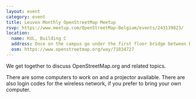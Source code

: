 ```yaml
---
layout: event
category: event
title: Leuven Monthly OpenStreetMap Meetup
rsvp: https://www.meetup.com/OpenStreetMap-Belgium/events/243139823/
location:
  name: KUL, Building C
  address: Once on the campus go under the first floor bridge between buildings C and E. Then go through the door on your right.
  osm: https://www.openstreetmap.org/way/71834727
---
```


We get together to discuss OpenStreetMap.org and related topics.

There are some computers to work on and a projector available. There are also login codes for the wireless network, if you prefer to bring your own computer. 
